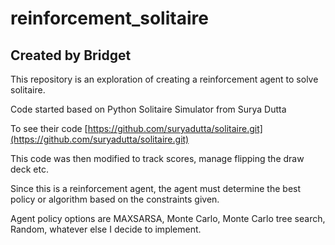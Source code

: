 # reinforcement_solitaire

## Created by Bridget

This repository is an exploration of creating a reinforcement agent to solve solitaire.

Code started based on Python Solitaire Simulator from Surya Dutta

To see their code [https://github.com/suryadutta/solitaire.git](https://github.com/suryadutta/solitaire.git)

This code was then modified to track scores, manage flipping the draw deck etc.

Since this is a reinforcement agent, the agent must determine the best policy or algorithm based on the constraints given.

Agent policy options are MAXSARSA, Monte Carlo, Monte Carlo tree search, Random, whatever else I decide to implement.
